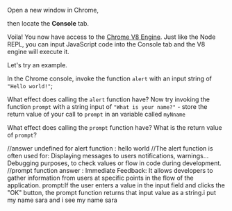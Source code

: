 Open a new window in Chrome,

then locate the **Console** tab.

Voila! You now have access to the [Chrome V8 Engine](https://www.cloudflare.com/en-gb/learning/serverless/glossary/what-is-chrome-v8/).
Just like the Node REPL, you can input JavaScript code into the Console tab and the V8 engine will execute it.

Let's try an example.

In the Chrome console,
invoke the function `alert` with an input string of `"Hello world!"`;

What effect does calling the `alert` function have?
Now try invoking the function `prompt` with a string input of `"What is your name?"` - store the return value of your call to `prompt` in an variable called `myNname`

What effect does calling the `prompt` function have?
What is the return value of `prompt`?

//answer undefined for alert function : hello world 
//The alert function is often used for:
Displaying messages to users  notifications, warnings...
Debugging purposes, to check values or flow in code during development.
 //prompt function answer :
 Immediate Feedback: It allows developers to gather information from users at specific points in the flow of the application.
 prompt:If the user enters a value in the input field and clicks the "OK" button, the prompt function returns that input value as a string.i put my name sara and i see  my name sara 
